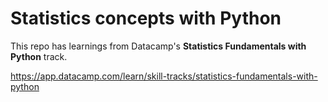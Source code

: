 # Statistics concepts with Python

This repo has learnings from Datacamp's **Statistics Fundamentals with Python** track.

https://app.datacamp.com/learn/skill-tracks/statistics-fundamentals-with-python
